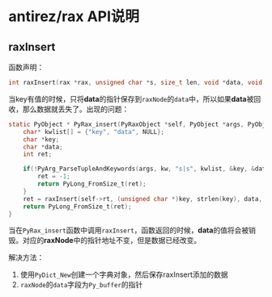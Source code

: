 # antirez/rax API说明

## raxInsert

函数声明：

```c
int raxInsert(rax *rax, unsigned char *s, size_t len, void *data, void **old);
```
当key有值的时候，只将**data**的指针保存到`raxNode`的`data`中，所以如果**data**被回收，那么数据就丢失了。出现的问题：

```c
static PyObject * PyRax_insert(PyRaxObject *self, PyObject *args, PyObject *kw) {
    char* kwlist[] = {"key", "data", NULL};
    char *key;
    char *data;
    int ret;

    if(!PyArg_ParseTupleAndKeywords(args, kw, "s|s", kwlist, &key, &data)) {
        ret = -1;
        return PyLong_FromSize_t(ret);
    }
    ret = raxInsert(self->rt, (unsigned char *)key, strlen(key), data, NULL);
    return PyLong_FromSize_t(ret);
}
```
当在`PyRax_insert`函数中调用`raxInsert`，函数返回的时候，**data**的值将会被销毁。对应的**raxNode**中的指针地址不变，但是数据已经改变。

解决方法：
1. 使用`PyDict_New`创建一个字典对象，然后保存raxInsert添加的数据
2. `raxNode`的`data`字段为`Py_buffer`的指针


